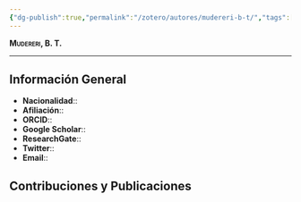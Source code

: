 ```yaml
---
{"dg-publish":true,"permalink":"/zotero/autores/mudereri-b-t/","tags":["#autor","#researcher"]}
---
```



<span style="font-variant:small-caps; font-weight: bold;"> Mudereri, B. T. </span>

---


## Información General

- **Nacionalidad**:: 
- **Afiliación**:: 
- **ORCID**:: 
- **Google Scholar**:: 
- **ResearchGate**:: 
- **Twitter**:: 
- **Email**::
  
## Contribuciones y Publicaciones






